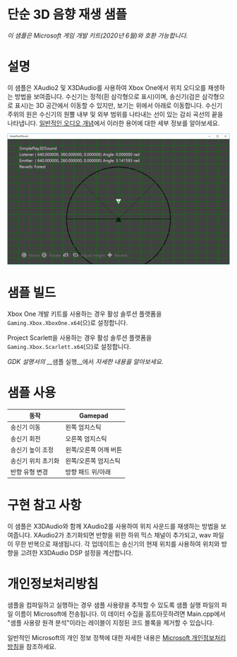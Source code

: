 # 단순 3D 음향 재생 샘플

*이 샘플은 Microsoft 게임 개발 키트(2020년 6월)와 호환 가능합니다.*

# 설명

이 샘플은 XAudio2 및 X3DAudio를 사용하여 Xbox One에서 위치 오디오를 재생하는 방법을 보여줍니다. 수신기는 정적(흰 삼각형으로 표시)이며, 송신기(검은 삼각형으로 표시)는 3D 공간에서 이동할 수 있지만, 보기는 위에서 아래로 이동합니다. 수신기 주위의 원은 수신기의 원뿔 내부 및 외부 범위를 나타내는 선이 있는 감쇠 곡선의 끝을 나타냅니다. [일반적인 오디오 개념](https://msdn.microsoft.com/en-us/library/windows/desktop/ee415692%28v=vs.85%29.aspx)에서 이러한 용어에 대한 세부 정보를 알아보세요.

![](./media/image1.png)

# 샘플 빌드

Xbox One 개발 키트를 사용하는 경우 활성 솔루션 플랫폼을 `Gaming.Xbox.XboxOne.x64`(으)로 설정합니다.

Project Scarlett을 사용하는 경우 활성 솔루션 플랫폼을 `Gaming.Xbox.Scarlett.x64`(으)로 설정합니다.

*GDK 설명서의* __샘플 실행__에서 *자세한 내용을 알아보세요.*

# 샘플 사용

| 동작 | Gamepad |
|---|---|
| 송신기 이동 | 왼쪽 엄지스틱 |
| 송신기 회전 | 오른쪽 엄지스틱 |
| 송신기 높이 조정 | 왼쪽/오른쪽 어깨 버튼 |
| 송신기 위치 초기화 | 왼쪽/오른쪽 엄지스틱 |
| 반향 유형 변경 | 방향 패드 위/아래 |

# 구현 참고 사항

이 샘플은 X3DAudio와 함께 XAudio2를 사용하여 위치 사운드를 재생하는 방법을 보여줍니다. XAudio2가 초기화되면 반향을 위한 하위 믹스 채널이 추가되고, wav 파일이 무한 반복으로 재생됩니다. 각 업데이트는 송신기의 현재 위치를 사용하여 위치와 방향을 고려한 X3DAudio DSP 설정을 계산합니다.

# 개인정보처리방침

샘플을 컴파일하고 실행하는 경우 샘플 사용량을 추적할 수 있도록 샘플 실행 파일의 파일 이름이 Microsoft에 전송됩니다. 이 데이터 수집을 옵트아웃하려면 Main.cpp에서 "샘플 사용량 원격 분석"이라는 레이블이 지정된 코드 블록을 제거할 수 있습니다.

일반적인 Microsoft의 개인 정보 정책에 대한 자세한 내용은 [Microsoft 개인정보처리방침](https://privacy.microsoft.com/en-us/privacystatement/)을 참조하세요.



